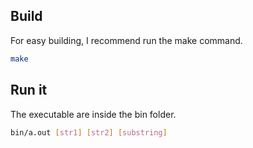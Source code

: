 ## Build
For easy building, I recommend run the make command.

```bash
make
```

## Run it
The executable are inside the bin folder.

```bash
bin/a.out [str1] [str2] [substring]
```
